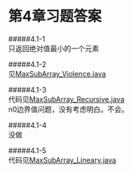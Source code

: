 第4章习题答案
=
#####4.1-1  
只返回绝对值最小的一个元素

#####4.1-2  
见[MaxSubArray_Violence.java](https://github.com/zhuxiuwei/CLRS/blob/master/src/chap04/MaxSubArray_Violence.java)  

#####4.1-3  
代码见[MaxSubArray_Recursive.java](https://github.com/zhuxiuwei/CLRS/blob/master/src/chap04/MaxSubArray_Recursive.java)  
n0边界值问题，没有考虑明白。不会。  

#####4.1-4  
没做  

#####4.1-5  
代码见[MaxSubArray_Lineary.java](https://github.com/zhuxiuwei/CLRS/blob/master/src/chap04/MaxSubArray_Lineary.java)  
